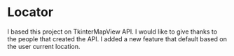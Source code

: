 # Locator

I based this project on TkinterMapView API. I would like to give thanks to the people that created the API. 
I added a new feature that default based on the user current location.
